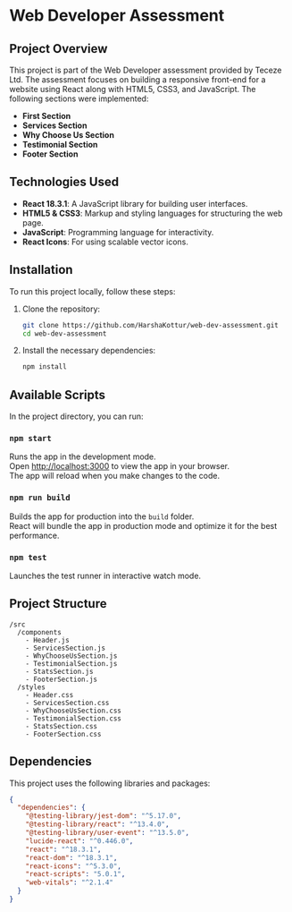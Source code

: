 # Web Developer Assessment

## Project Overview

This project is part of the Web Developer assessment provided by Teceze Ltd. The assessment focuses on building a responsive front-end for a website using React along with HTML5, CSS3, and JavaScript. The following sections were implemented:

- **First Section**
- **Services Section**
- **Why Choose Us Section**
- **Testimonial Section**
- **Footer Section**

## Technologies Used

- **React 18.3.1**: A JavaScript library for building user interfaces.
- **HTML5 & CSS3**: Markup and styling languages for structuring the web page.
- **JavaScript**: Programming language for interactivity.
- **React Icons**: For using scalable vector icons.

## Installation

To run this project locally, follow these steps:

1. Clone the repository:
   ```bash
   git clone https://github.com/HarshaKottur/web-dev-assessment.git
   cd web-dev-assessment
   ```

2. Install the necessary dependencies:
   ```bash
   npm install
   ```

## Available Scripts

In the project directory, you can run:

### `npm start`

Runs the app in the development mode.\
Open [http://localhost:3000](http://localhost:3000) to view the app in your browser.\
The app will reload when you make changes to the code.

### `npm run build`

Builds the app for production into the `build` folder.\
React will bundle the app in production mode and optimize it for the best performance.

### `npm test`

Launches the test runner in interactive watch mode.

## Project Structure

```
/src
  /components
    - Header.js
    - ServicesSection.js
    - WhyChooseUsSection.js
    - TestimonialSection.js
    - StatsSection.js
    - FooterSection.js
  /styles
    - Header.css
    - ServicesSection.css
    - WhyChooseUsSection.css
    - TestimonialSection.css
    - StatsSection.css
    - FooterSection.css
```

## Dependencies

This project uses the following libraries and packages:

```json
{
  "dependencies": {
    "@testing-library/jest-dom": "^5.17.0",
    "@testing-library/react": "^13.4.0",
    "@testing-library/user-event": "^13.5.0",
    "lucide-react": "^0.446.0",
    "react": "^18.3.1",
    "react-dom": "^18.3.1",
    "react-icons": "^5.3.0",
    "react-scripts": "5.0.1",
    "web-vitals": "^2.1.4"
  }
}
